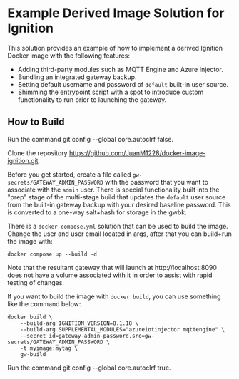 # Example Derived Image Solution for Ignition

This solution provides an example of how to implement a derived Ignition Docker image with the following features:

- Adding third-party modules such as MQTT Engine and Azure Injector.
- Bundling an integrated gateway backup.
- Setting default username and password of `default` built-in user source.
- Shimming the entrypoint script with a spot to introduce custom functionality to run prior to launching the gateway.

## How to Build

Run the command git config --global core.autoclrf false.

Clone the repository https://github.com/JuanM1228/docker-image-ignition.git

Before you get started, create a file called `gw-secrets/GATEWAY_ADMIN_PASSWORD` with the password that you want to associate with the `admin` user.  There is special functionality built into the "prep" stage of the multi-stage build that updates the `default` user source from the built-in gateway backup with your desired baseline password.  This is converted to a one-way salt+hash for storage in the gwbk.

There is a `docker-compose.yml` solution that can be used to build the image. Change the user and user email located in args, after that you can build+run the image with:

```
docker compose up --build -d
```

Note that the resultant gateway that will launch at http://localhost:8090 does not have a volume associated with it in order to assist with rapid testing of changes.

If you want to build the image with `docker build`, you can use something like the command below:

```
docker build \
    --build-arg IGNITION_VERSION=8.1.18 \
    --build-arg SUPPLEMENTAL_MODULES="azureiotinjector mqttengine" \
    --secret id=gateway-admin-password,src=gw-secrets/GATEWAY_ADMIN_PASSWORD \
    -t myimage:mytag \
    gw-build
```

Run the command git config --global core.autoclrf true.
